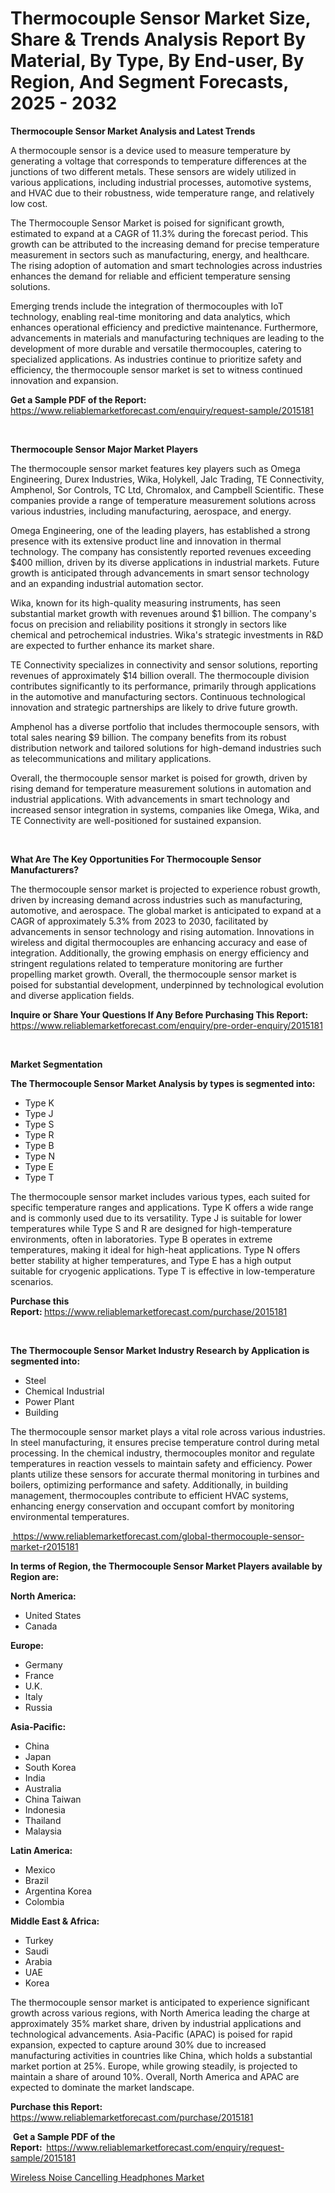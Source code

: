 <p><h1>Thermocouple Sensor Market Size, Share & Trends Analysis Report By Material, By Type, By End-user, By Region, And Segment Forecasts, 2025 - 2032</h1></p><p><strong>Thermocouple Sensor Market Analysis and Latest Trends</strong></p>
<p><p>A thermocouple sensor is a device used to measure temperature by generating a voltage that corresponds to temperature differences at the junctions of two different metals. These sensors are widely utilized in various applications, including industrial processes, automotive systems, and HVAC due to their robustness, wide temperature range, and relatively low cost.</p><p>The Thermocouple Sensor Market is poised for significant growth, estimated to expand at a CAGR of 11.3% during the forecast period. This growth can be attributed to the increasing demand for precise temperature measurement in sectors such as manufacturing, energy, and healthcare. The rising adoption of automation and smart technologies across industries enhances the demand for reliable and efficient temperature sensing solutions. </p><p>Emerging trends include the integration of thermocouples with IoT technology, enabling real-time monitoring and data analytics, which enhances operational efficiency and predictive maintenance. Furthermore, advancements in materials and manufacturing techniques are leading to the development of more durable and versatile thermocouples, catering to specialized applications. As industries continue to prioritize safety and efficiency, the thermocouple sensor market is set to witness continued innovation and expansion.</p></p>
<p><strong>Get a Sample PDF of the Report:&nbsp;</strong> <a href="https://www.reliablemarketforecast.com/enquiry/request-sample/2015181?utm_campaign=2290&utm_medium=2&utm_source=Github&utm_content=ia&utm_term=11022025&utm_id=thermocouple-sensor">https://www.reliablemarketforecast.com/enquiry/request-sample/2015181</a></p>
<p>&nbsp;</p>
<p><strong>Thermocouple Sensor Major Market Players</strong></p>
<p><p>The thermocouple sensor market features key players such as Omega Engineering, Durex Industries, Wika, Holykell, Jalc Trading, TE Connectivity, Amphenol, Sor Controls, TC Ltd, Chromalox, and Campbell Scientific. These companies provide a range of temperature measurement solutions across various industries, including manufacturing, aerospace, and energy.</p><p>Omega Engineering, one of the leading players, has established a strong presence with its extensive product line and innovation in thermal technology. The company has consistently reported revenues exceeding $400 million, driven by its diverse applications in industrial markets. Future growth is anticipated through advancements in smart sensor technology and an expanding industrial automation sector.</p><p>Wika, known for its high-quality measuring instruments, has seen substantial market growth with revenues around $1 billion. The company's focus on precision and reliability positions it strongly in sectors like chemical and petrochemical industries. Wika's strategic investments in R&D are expected to further enhance its market share.</p><p>TE Connectivity specializes in connectivity and sensor solutions, reporting revenues of approximately $14 billion overall. The thermocouple division contributes significantly to its performance, primarily through applications in the automotive and manufacturing sectors. Continuous technological innovation and strategic partnerships are likely to drive future growth.</p><p>Amphenol has a diverse portfolio that includes thermocouple sensors, with total sales nearing $9 billion. The company benefits from its robust distribution network and tailored solutions for high-demand industries such as telecommunications and military applications.</p><p>Overall, the thermocouple sensor market is poised for growth, driven by rising demand for temperature measurement solutions in automation and industrial applications. With advancements in smart technology and increased sensor integration in systems, companies like Omega, Wika, and TE Connectivity are well-positioned for sustained expansion.</p></p>
<p>&nbsp;</p>
<p><strong>What Are The Key Opportunities For Thermocouple Sensor Manufacturers?</strong></p>
<p><p>The thermocouple sensor market is projected to experience robust growth, driven by increasing demand across industries such as manufacturing, automotive, and aerospace. The global market is anticipated to expand at a CAGR of approximately 5.3% from 2023 to 2030, facilitated by advancements in sensor technology and rising automation. Innovations in wireless and digital thermocouples are enhancing accuracy and ease of integration. Additionally, the growing emphasis on energy efficiency and stringent regulations related to temperature monitoring are further propelling market growth. Overall, the thermocouple sensor market is poised for substantial development, underpinned by technological evolution and diverse application fields.</p></p>
<p><strong>Inquire or Share Your Questions If Any Before Purchasing This Report:</strong> <a href="https://www.reliablemarketforecast.com/enquiry/pre-order-enquiry/2015181?utm_campaign=2290&utm_medium=2&utm_source=Github&utm_content=ia&utm_term=11022025&utm_id=thermocouple-sensor">https://www.reliablemarketforecast.com/enquiry/pre-order-enquiry/2015181</a></p>
<p>&nbsp;</p>
<p><strong>Market Segmentation</strong></p>
<p><strong>The Thermocouple Sensor Market Analysis by types is segmented into:</strong></p>
<p><ul><li>Type K</li><li>Type J</li><li>Type S</li><li>Type R</li><li>Type B</li><li>Type N</li><li>Type E</li><li>Type T</li></ul></p>
<p><p>The thermocouple sensor market includes various types, each suited for specific temperature ranges and applications. Type K offers a wide range and is commonly used due to its versatility. Type J is suitable for lower temperatures while Type S and R are designed for high-temperature environments, often in laboratories. Type B operates in extreme temperatures, making it ideal for high-heat applications. Type N offers better stability at higher temperatures, and Type E has a high output suitable for cryogenic applications. Type T is effective in low-temperature scenarios.</p></p>
<p><strong>Purchase this Report:&nbsp;</strong><a href="https://www.reliablemarketforecast.com/purchase/2015181?utm_campaign=2290&utm_medium=2&utm_source=Github&utm_content=ia&utm_term=11022025&utm_id=thermocouple-sensor">https://www.reliablemarketforecast.com/purchase/2015181</a></p>
<p>&nbsp;</p>
<p><strong>The Thermocouple Sensor Market Industry Research by Application is segmented into:</strong></p>
<p><ul><li>Steel</li><li>Chemical Industrial</li><li>Power Plant</li><li>Building</li></ul></p>
<p><p>The thermocouple sensor market plays a vital role across various industries. In steel manufacturing, it ensures precise temperature control during metal processing. In the chemical industry, thermocouples monitor and regulate temperatures in reaction vessels to maintain safety and efficiency. Power plants utilize these sensors for accurate thermal monitoring in turbines and boilers, optimizing performance and safety. Additionally, in building management, thermocouples contribute to efficient HVAC systems, enhancing energy conservation and occupant comfort by monitoring environmental temperatures.</p></p>
<p><a href="https://www.reliablemarketforecast.com/global-thermocouple-sensor-market-r2015181?utm_campaign=2290&utm_medium=2&utm_source=Github&utm_content=ia&utm_term=11022025&utm_id=thermocouple-sensor">&nbsp;https://www.reliablemarketforecast.com/global-thermocouple-sensor-market-r2015181</a></p>
<p><strong>In terms of Region, the Thermocouple Sensor Market Players available by Region are:</strong></p>
<p>
    <p> <strong> North America: </strong>
        <ul>
            <li>United States</li>
            <li>Canada</li>
        </ul>
        </p> 
    <p> <strong> Europe: </strong>
        <ul>
            <li>Germany</li>
            <li>France</li>
            <li>U.K.</li>
            <li>Italy</li>
            <li>Russia</li>
        </ul>
        </p> 
    <p> <strong> Asia-Pacific: </strong>
        <ul>
            <li>China</li>
            <li>Japan</li>
            <li>South Korea</li>
            <li>India</li>
            <li>Australia</li>
            <li>China Taiwan</li>
            <li>Indonesia</li>
            <li>Thailand</li>
            <li>Malaysia</li>
        </ul>
        </p> 
    <p> <strong> Latin America: </strong>
        <ul>
            <li>Mexico</li>
            <li>Brazil</li>
            <li>Argentina Korea</li>
            <li>Colombia</li>
        </ul>
        </p> 
    <p> <strong> Middle East & Africa: </strong>
        <ul>
            <li>Turkey</li>
            <li>Saudi</li>
            <li>Arabia</li>
            <li>UAE</li>
            <li>Korea</li>
        </ul>
    </p>
    </p>
<p><p>The thermocouple sensor market is anticipated to experience significant growth across various regions, with North America leading the charge at approximately 35% market share, driven by industrial applications and technological advancements. Asia-Pacific (APAC) is poised for rapid expansion, expected to capture around 30% due to increased manufacturing activities in countries like China, which holds a substantial market portion at 25%. Europe, while growing steadily, is projected to maintain a share of around 10%. Overall, North America and APAC are expected to dominate the market landscape.</p></p>
<p><strong>Purchase this Report: </strong><a href="https://www.reliablemarketforecast.com/purchase/2015181?utm_campaign=2290&utm_medium=2&utm_source=Github&utm_content=ia&utm_term=11022025&utm_id=thermocouple-sensor">https://www.reliablemarketforecast.com/purchase/2015181</a></p>
<p>&nbsp;<strong>Get a Sample PDF of the Report:&nbsp;&nbsp;</strong><a href="https://www.reliablemarketforecast.com/enquiry/request-sample/2015181?utm_campaign=2290&utm_medium=2&utm_source=Github&utm_content=ia&utm_term=11022025&utm_id=thermocouple-sensor">https://www.reliablemarketforecast.com/enquiry/request-sample/2015181</a></p>
<p><strong></strong></p>
<p><p><a href="https://github.com/steidmindy199393/Market-Research-Report-List-1/blob/main/wireless-noise-cancelling-headphones-market.md?utm_campaign=2290&utm_medium=2&utm_source=Github&utm_content=ia&utm_term=11022025&utm_id=thermocouple-sensor">Wireless Noise Cancelling Headphones Market</a></p></p>